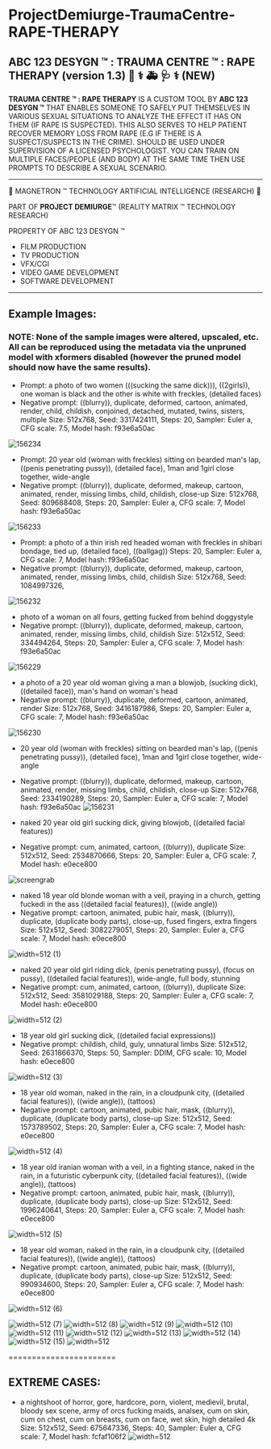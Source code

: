 # ProjectDemiurge-TraumaCentre-RAPE-THERAPY 

## ABC 123 DESYGN ™ : TRAUMA CENTRE ™ : RAPE THERAPY (version 1.3) 🏥 ⚕️ 🚑 🩺 ⚕️ (NEW)

**TRAUMA CENTRE ™ : RAPE THERAPY** IS A CUSTOM TOOL BY **ABC 123 DESYGN ™** THAT ENABLES SOMEONE TO SAFELY PUT THEMSELVES IN VARIOUS SEXUAL SITUATIONS TO ANALYZE THE EFFECT IT HAS ON THEM (IF RAPE IS SUSPECTED). THIS ALSO SERVES TO HELP PATIENT RECOVER MEMORY LOSS FROM RAPE (E.G IF THERE IS A SUSPECT/SUSPECTS IN THE CRIME). SHOULD BE USED UNDER SUPERVISION OF A LICENSED PSYCHOLOGIST. YOU CAN TRAIN ON MULTIPLE FACES/PEOPLE (AND BODY) AT THE SAME TIME THEN USE PROMPTS TO DESCRIBE A SEXUAL SCENARIO.



------------------------------------------------------------------

🤖 MAGNETRON ™ TECHNOLOGY ARTIFICIAL INTELLIGENCE (RESEARCH) 🤖

PART OF **PROJECT DEMIURGE**™ (REALITY MATRIX ™ TECHNOLOGY RESEARCH)


PROPERTY OF ABC 123 DESYGN ™


- FILM PRODUCTION
- TV PRODUCTION
- VFX/CGI
- VIDEO GAME DEVELOPMENT
- SOFTWARE DEVELOPMENT

-------------------------------------------------------------------

## Example Images:

### NOTE: None of the sample images were altered, upscaled, etc. All can be reproduced using the metadata via the unpruned model with xformers disabled (however the pruned model should now have the same results).



*   Prompt: a photo of two women (((sucking the same dick))), ((2girls)), one woman is black and the other is white with freckles, (detailed faces)
*   Negative prompt: ((blurry)), duplicate, deformed, cartoon, animated, render, child, childish, conjoined, detached, mutated, twins, sisters, multiple
Size: 512x768, Seed: 3317424111, Steps: 20, Sampler: Euler a, CFG scale: 7.5, Model hash: f93e6a50ac


![156234](https://user-images.githubusercontent.com/121518935/222938502-66e064b6-3e3d-4ed1-9cb6-ae27020ec480.jpeg)



*   Prompt: 20 year old (woman with freckles) sitting on bearded man's lap, ((penis penetrating pussy)), (detailed face), 1man and 1girl close together, wide-angle
*   Negative prompt: ((blurry)), duplicate, deformed, makeup, cartoon, animated, render, missing limbs, child, childish, close-up
Size: 512x768, Seed: 809688408, Steps: 20, Sampler: Euler a, CFG scale: 7, Model hash: f93e6a50ac


![156233](https://user-images.githubusercontent.com/121518935/222938551-6ec13f10-c81f-4911-b157-7b7a4b701e84.jpeg)



*  Prompt: a photo of a thin irish red headed woman with freckles in shibari bondage, tied up, (detailed face), ((ballgag))
 Steps: 20, Sampler: Euler a, CFG scale: 7, Model hash: f93e6a50ac
*   Negative prompt: ((blurry)), duplicate, deformed, makeup, cartoon, animated, render, missing limbs, child, childish
Size: 512x768, Seed: 1084997326,


![156232](https://user-images.githubusercontent.com/121518935/222938563-0f3d31ca-b770-4a66-ac6d-89500be09013.jpeg)

*  photo of a woman on all fours, getting fucked from behind doggystyle
*  Negative prompt: ((blurry)), duplicate, deformed, makeup, cartoon, animated, render, missing limbs, child, childish
Size: 512x512, Seed: 334494264, Steps: 20, Sampler: Euler a, CFG scale: 7, Model hash: f93e6a50ac

![156229](https://user-images.githubusercontent.com/121518935/222940159-e60ea504-bf6b-4a4f-b77f-1e148f7d2f21.jpeg)

*  a photo of a 20 year old woman giving a man a blowjob, (sucking dick), ((detailed face)), man's hand on woman's head
*  Negative prompt: ((blurry)), duplicate, deformed, cartoon, animated, render
Size: 512x768, Seed: 3416187986, Steps: 20, Sampler: Euler a, CFG scale: 7, Model hash: f93e6a50ac

![156230](https://user-images.githubusercontent.com/121518935/222940161-f3e0bd8f-1f89-45a5-9113-ba828169c2a6.jpeg)

*  20 year old (woman with freckles) sitting on bearded man's lap, ((penis penetrating pussy)), (detailed face), 1man and 1girl close together, wide-angle
*  Negative prompt: ((blurry)), duplicate, deformed, makeup, cartoon, animated, render, missing limbs, child, childish, close-up
Size: 512x768, Seed: 2334190289, Steps: 20, Sampler: Euler a, CFG scale: 7, Model hash: f93e6a50ac
![156231](https://user-images.githubusercontent.com/121518935/222940162-98efabf4-3ac0-47dd-b96a-912e410214ba.jpeg)

*   naked 20 year old girl sucking dick, giving blowjob, ((detailed facial features))
*   Negative prompt: cum, animated, cartoon, ((blurry)), duplicate
Size: 512x512, Seed: 2534870666, Steps: 20, Sampler: Euler a, CFG scale: 7, Model hash: e0ece800

![screengrab](https://user-images.githubusercontent.com/121518935/214595756-f6ce91f8-d225-4325-9b1d-2537e760a2c8.jpeg)

*   naked 18 year old blonde woman with a veil, praying in a church, getting fuckedi in the ass ((detailed facial features)), ((wide angle))
*   Negative prompt: cartoon, animated, pubic hair, mask, ((blurry)), duplicate, (duplicate body parts), close-up, fused fingers, extra fingers
Size: 512x512, Seed: 3082279051, Steps: 20, Sampler: Euler a, CFG scale: 7, Model hash: e0ece800

![width=512 (1)](https://user-images.githubusercontent.com/121518935/214595762-8ea53cac-ee2a-4e92-af24-6c44f41e8a53.jpeg)


*   naked 20 year old girl riding dick, (penis penetrating pussy), (focus on pussy), ((detailed facial features)), wide-angle, full body, stunning
*   Negative prompt: cum, animated, cartoon, ((blurry)), duplicate
Size: 512x512, Seed: 3581029188, Steps: 20, Sampler: Euler a, CFG scale: 7, Model hash: e0ece800

![width=512 (2)](https://user-images.githubusercontent.com/121518935/214595765-e117f739-194b-4578-afbc-5f64cc894290.jpeg)





*   18 year old girl sucking dick, ((detailed facial expressions))
*   Negative prompt: childish, child, guly, unnatural limbs
Size: 512x512, Seed: 2631866370, Steps: 50, Sampler: DDIM, CFG scale: 10, Model hash: e0ece800

![width=512 (3)](https://user-images.githubusercontent.com/121518935/214595771-30647f33-3d8b-42cc-b694-19429e725303.jpeg)

*   18 year old woman, naked in the rain, in a cloudpunk city, ((detailed facial features)), ((wide angle)), (tattoos)
*   Negative prompt: cartoon, animated, pubic hair, mask, ((blurry)), duplicate, (duplicate body parts), close-up
Size: 512x512, Seed: 1573789502, Steps: 20, Sampler: Euler a, CFG scale: 7, Model hash: e0ece800

![width=512 (4)](https://user-images.githubusercontent.com/121518935/214595775-267f4705-db29-40b9-9c8e-5f3e2f382b2b.jpeg)

*   18 year old iranian woman with a veil, in a fighting stance, naked in the rain, in a futuristic cyberpunk city, ((detailed facial features)), ((wide angle)), (tattoos)
*   Negative prompt: cartoon, animated, pubic hair, mask, ((blurry)), duplicate, (duplicate body parts), close-up
Size: 512x512, Seed: 1996240641, Steps: 20, Sampler: Euler a, CFG scale: 7, Model hash: e0ece800

![width=512 (5)](https://user-images.githubusercontent.com/121518935/214595779-eb5cb9cd-01ee-4b03-838e-3b52d8777fa7.jpeg)

*   18 year old woman, naked in the rain, in a cloudpunk city, ((detailed facial features)), ((wide angle)), (tattoos)
*   Negative prompt: cartoon, animated, pubic hair, mask, ((blurry)), duplicate, (duplicate body parts), close-up
Size: 512x512, Seed: 990934600, Steps: 20, Sampler: Euler a, CFG scale: 7, Model hash: e0ece800

![width=512 (6)](https://user-images.githubusercontent.com/121518935/214595781-474d2075-44c4-4b99-b246-6587a28c63bf.jpeg)

![width=512 (7)](https://user-images.githubusercontent.com/121518935/214595783-e75136f3-2762-4ed3-8e9d-eae546661611.jpeg)
![width=512 (8)](https://user-images.githubusercontent.com/121518935/214595787-362935b6-b218-4068-8f47-ee29d85cc066.jpeg)
![width=512 (9)](https://user-images.githubusercontent.com/121518935/214595791-d37117f5-a7fc-407e-b045-a3779d6d87a9.jpeg)
![width=512 (10)](https://user-images.githubusercontent.com/121518935/214595794-1ecd6a20-6375-46cc-b613-c493ab4c1304.jpeg)
![width=512 (11)](https://user-images.githubusercontent.com/121518935/214595795-ef223674-d721-40f8-80d0-b3bf1e1f6a1d.jpeg)
![width=512 (12)](https://user-images.githubusercontent.com/121518935/214595798-88a7266f-229f-427f-9f7f-845a45505006.jpeg)
![width=512 (13)](https://user-images.githubusercontent.com/121518935/214595800-7ae0d366-404b-4d78-a35b-c23d370a2e8e.jpeg)
![width=512 (14)](https://user-images.githubusercontent.com/121518935/214595803-31dc1ad6-cc47-4856-9665-92ed5d578343.jpeg)
![width=512 (15)](https://user-images.githubusercontent.com/121518935/214595807-2185c2d9-1236-4a99-b565-b047fdf3efef.jpeg)
![width=512](https://user-images.githubusercontent.com/121518935/214595810-777e949d-773c-4ae4-9122-0c239f88897e.jpeg)

=======================

## EXTREME CASES:

*   a nightshoot of horror, gore, hardcore, porn, violent, medievil, brutal, bloody sex scene, army of orcs fucking maids, analsex, cum on skin, cum on chest, cum on breasts, cum on face, wet skin, high detailed  4k
Size: 512x512, Seed: 675647336, Steps: 40, Sampler: Euler a, CFG scale: 7, Model hash: fcfaf106f2
![width=512](https://user-images.githubusercontent.com/121518935/219499755-7ceb39fb-6896-4b09-967f-79046cd7ac20.jpeg)


